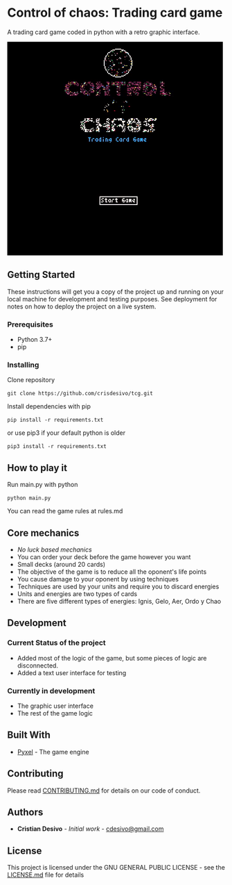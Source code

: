 # Control of chaos: Trading card game

A trading card game coded in python with a retro graphic interface.

![Main Menu](Main-menu-coctcg.gif)

## Getting Started

These instructions will get you a copy of the project up and running on your local machine for development and testing purposes. See deployment for notes on how to deploy the project on a live system.

### Prerequisites

* Python 3.7+
* pip

### Installing

Clone repository

```
git clone https://github.com/crisdesivo/tcg.git
```

Install dependencies with pip

```
pip install -r requirements.txt
```

or use pip3 if your default python is older

```
pip3 install -r requirements.txt
```

## How to play it

Run main.py with python

```
python main.py
```

You can read the game rules at rules.md

## Core mechanics

* *No luck based mechanics*
* You can order your deck before the game however you want
* Small decks (around 20 cards)
* The objective of the game is to reduce all the oponent's life points
* You cause damage to your oponent by using techniques
* Techniques are used by your units and require you to discard energies
* Units and energies are two types of cards
* There are five different types of energies: Ignis, Gelo, Aer, Ordo y Chao


## Development

### Current Status of the project

* Added most of the logic of the game, but some pieces of logic are disconnected.
* Added a text user interface for testing

### Currently in development

* The graphic user interface
* The rest of the game logic

## Built With

* [Pyxel](https://github.com/kitao/pyxel) - The game engine

## Contributing

Please read [CONTRIBUTING.md](https://github.com/crisdesivo/tcg/blob/develop/CONTRIBUTING.md) for details on our code of conduct.

## Authors

* **Cristian Desivo** - *Initial work* - [cdesivo@gmail.com](mailto:cdesivo@gmail.com)

## License

This project is licensed under the GNU GENERAL PUBLIC LICENSE - see the [LICENSE.md](LICENSE.md) file for details
